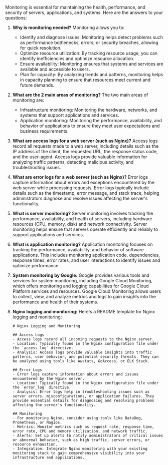 Monitoring is essential for maintaining the health, performance, and security of servers, applications, and systems. Here are the answers to your questions:

1. **Why is monitoring needed?**
   Monitoring allows you to:
   - Identify and diagnose issues: Monitoring helps detect problems such as performance bottlenecks, errors, or security breaches, allowing for quick resolution.
   - Optimize resource utilization: By tracking resource usage, you can identify inefficiencies and optimize resource allocation.
   - Ensure availability: Monitoring ensures that systems and services are available and accessible to users.
   - Plan for capacity: By analyzing trends and patterns, monitoring helps in capacity planning to ensure that resources meet current and future demands.

2. **What are the 2 main areas of monitoring?**
   The two main areas of monitoring are:
   - Infrastructure monitoring: Monitoring the hardware, networks, and systems that support applications and services.
   - Application monitoring: Monitoring the performance, availability, and behavior of applications to ensure they meet user expectations and business requirements.

3. **What are access logs for a web server (such as Nginx)?**
   Access logs record all requests made to a web server, including details such as the IP address of the client, the requested URL, the response status code, and the user-agent. Access logs provide valuable information for analyzing traffic patterns, detecting malicious activity, and troubleshooting issues.

4. **What are error logs for a web server (such as Nginx)?**
   Error logs capture information about errors and exceptions encountered by the web server while processing requests. Error logs typically include details such as the timestamp, error message, and stack trace, helping administrators diagnose and resolve issues affecting the server's functionality.

5. **What is server monitoring?**
   Server monitoring involves tracking the performance, availability, and health of servers, including hardware resources (CPU, memory, disk) and network connectivity. Server monitoring helps ensure that servers operate efficiently and reliably to support applications and services.

6. **What is application monitoring?**
   Application monitoring focuses on tracking the performance, availability, and behavior of software applications. This includes monitoring application code, dependencies, response times, error rates, and user interactions to identify issues and optimize performance.

7. **System monitoring by Google:**
   Google provides various tools and services for system monitoring, including Google Cloud Monitoring, which offers monitoring and logging capabilities for Google Cloud Platform services and resources. Google Cloud Monitoring allows users to collect, view, and analyze metrics and logs to gain insights into the performance and health of their systems.

8. **Nginx logging and monitoring:**
   Here's a README template for Nginx logging and monitoring:

   ```
   # Nginx Logging and Monitoring

   ## Access Logs
   - Access logs record all incoming requests to the Nginx server.
   - Location: Typically found in the Nginx configuration file under the `access_log` directive.
   - Analysis: Access logs provide valuable insights into traffic patterns, user behavior, and potential security threats. They can be analyzed using tools like Awstats, GoAccess, or ELK Stack.

   ## Error Logs
   - Error logs capture information about errors and issues encountered by the Nginx server.
   - Location: Typically found in the Nginx configuration file under the `error_log` directive.
   - Analysis: Error logs help in troubleshooting issues such as server errors, misconfigurations, or application failures. They provide essential details for diagnosing and resolving problems affecting the server's functionality.

   ## Monitoring
   - For monitoring Nginx, consider using tools like DataDog, Prometheus, or Nagios.
   - Metrics: Monitor metrics such as request rate, response time, error rate, CPU and memory utilization, and network traffic.
   - Alerts: Set up alerts to notify administrators of critical issues or abnormal behavior, such as high traffic, server errors, or resource exhaustion.
   - Integration: Integrate Nginx monitoring with your existing monitoring stack to gain comprehensive visibility into your infrastructure and applications.
   ```
